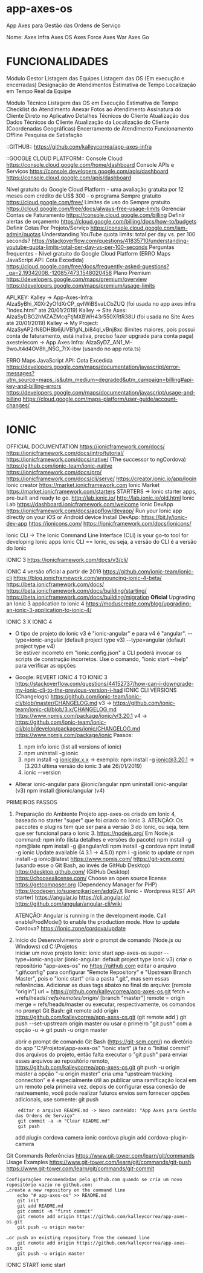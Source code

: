 # app-axes-os
App Axes para Gestão das Ordens de Serviço

Nome:
Axes Infra
Axes OS
Axes Force
Axes War
Axes Go

# FUNCIONALIDADES
Módulo Gestor
Listagem das Equipes
Listagem das OS (Em execução e encerradas)
Designação de Atendimentos
Estimativa de Tempo
Localização em Tempo Real da Equipe

Módulo Técnico
Listagem das OS em Execução
Estimativa de Tempo
Checklist do Atendimento
Anexar Fotos ao Atendimento
Assinatura do Cliente Direto no Aplicativo
Detalhes Técnicos do Cliente
Atualização dos Dados Técnicos do Cliente
Atualização da Localização do Cliente (Coordenadas Geográficas)
Encerramento de Atendimento
Funcionamento Offline
Pesquisa de Satisfação

::GITHUB::
https://github.com/kalleycorrea/app-axes-infra


::GOOGLE CLOUD PLATFORM::
Console Cloud
https://console.cloud.google.com/home/dashboard
Console APIs e Serviços
https://console.developers.google.com/apis/dashboard
https://console.cloud.google.com/apis/dashboard

Nível gratuito do Google Cloud Platform
	- uma avaliação gratuita por 12 meses com crédito de US$ 300
	- o programa Sempre gratuito
	https://cloud.google.com/free/
Limites de uso do Sempre gratuito
	https://cloud.google.com/free/docs/always-free-usage-limits
Gerenciar Contas de Faturamento
	https://console.cloud.google.com/billing
Definir alertas de orçamento
	https://cloud.google.com/billing/docs/how-to/budgets
Definir Cotas Por Projeto/Serviço
	https://console.cloud.google.com/iam-admin/quotas
	Understanding YouTube quota limits: total per day vs. per 100 seconds?
	https://stackoverflow.com/questions/41835710/understanding-youtube-quota-limits-total-per-day-vs-per-100-seconds
Perguntas frequentes - Nível gratuito do Google Cloud Platform (ERRO Maps JavaScript API: Cota Excedida)
	https://cloud.google.com/free/docs/frequently-asked-questions?_ga=2.19342008.-120857473.1548020458
Plano Premium
	https://developers.google.com/maps/premium/overview
	https://developers.google.com/maps/premium/usage-limits
	
API_KEY:
Kalley -> App-Axes-Infra: AIzaSyBhi_X0Xr2yOfdXrCP_qvIWiBSvaLCbZUQ (foi usada no app axes infra "index.html" até 20/01/2019)
Kalley -> Site Axes: AIzaSyDBG2hMZAZMcqFtjMXBWH43r550XRtR38U (foi usada no Site Axes até 20/01/2019)
Kalley -> My Project: AIzaSyAP2rN8DHBb6jUVB1gN_bi84qI_vBnj8xc (limites maiores, pois possui conta de faturamento, está inativa, preciso fazer upgrade para conta paga)
axestelecom -> App Axes Infra: AIzaSyDZ_AN1_M-9woJt4d4OV8h_N5G_7rX-ibw (usando no app rota.ts)

ERRO Maps JavaScript API: Cota Excedida
https://developers.google.com/maps/documentation/javascript/error-messages?utm_source=maps_js&utm_medium=degraded&utm_campaign=billing#api-key-and-billing-errors
https://developers.google.com/maps/documentation/javascript/usage-and-billing
https://cloud.google.com/maps-platform/user-guide/account-changes/


# IONIC

OFFICIAL DOCUMENTATION
https://ionicframework.com/docs/
https://ionicframework.com/docs/intro/tutorial/
https://ionicframework.com/docs/native/ (The successor to ngCordova)
	https://github.com/ionic-team/ionic-native
https://ionicframework.com/docs/pro/
https://ionicframework.com/docs/cli/serve/
https://creator.ionic.io/app/login	Ionic creator
https://market.ionicframework.com	Ionic Market
https://market.ionicframework.com/starters STARTERS -> Ionic starter apps, pre-built and ready to go.
http://lab.ionic.io/	http://lab.ionic.io/old.html	Ionic Lab
https://dashboard.ionicframework.com/welcome
Ionic DevApp
	https://ionicframework.com/docs/appflow/devapp/
	Run your Ionic app directly on your iOS or Android device
	Install DevApp: https://bit.ly/ionic-dev-app
https://ionicons.com/	https://ionicframework.com/docs/ionicons/

Ionic CLI -> The Ionic Command Line Interface (CLI) is your go-to tool for developing Ionic apps
Ionic CLI == Ionic, ou seja, a versão do CLI é a versão do Ionic

IONIC 3
	https://ionicframework.com/docs/v3/cli/

IONIC 4
	versão oficial a partir de 2019
	https://github.com/ionic-team/ionic-cli
	https://blog.ionicframework.com/announcing-ionic-4-beta/
	https://beta.ionicframework.com/docs/	
	https://beta.ionicframework.com/docs/building/starting/
	https://beta.ionicframework.com/docs/building/migration **Oficial**
		Upgrading an Ionic 3 application to Ionic 4
		https://moduscreate.com/blog/upgrading-an-ionic-3-application-to-ionic-4/

IONIC 3 X IONIC 4
- O tipo de projeto do Ionic v3 é "ionic-angular" e para v4 é "angular".
  --type=ionic-angular (default project type v3)
  --type=angular (default project type v4)	
  Se estiver incorreto em "ionic.config.json" a CLI poderá invocar os scripts de construção incorretos.
  Use o comando, "ionic start --help" para verificar as opções
  
- Google: REVERT IONIC 4 TO IONIC 3
	https://stackoverflow.com/questions/44152737/how-can-i-downgrade-my-ionic-cli-to-the-previous-version-i-had
	IONIC CLI VERSIONS (Changelogs)
		https://github.com/ionic-team/ionic-cli/blob/master/CHANGELOG.md
		v3 -> https://github.com/ionic-team/ionic-cli/blob/3.x/CHANGELOG.md
			  https://www.npmjs.com/package/ionic/v/3.20.1
		v4 -> https://github.com/ionic-team/ionic-cli/blob/develop/packages/ionic/CHANGELOG.md
			  https://www.npmjs.com/package/ionic
	Passos: 
	1) npm info ionic (list all versions of ionic)
	2) npm uninstall -g ionic
	3) npm install -g ionic@x.x.x	-> exemplo: npm install -g ionic@3.20.1		-> (3.20.1 última versão do ionic 3 até 26/01/2019)
	4) ionic --version
	
- Alterar ionic-angular para @ionic/angular
	npm uninstall ionic-angular (v3)
	npm install @ionic/angular (v4)

PRIMEIROS PASSOS
1) Preparação do Ambiente
	Projeto app-axes-os criado em Ionic 4, baseado no starter "super" que foi criado no Ionic 3.
	ATENÇÃO: Os paccotes e plugins tem que ser para a versão 3 do Ionic, ou seja, tem que ser funcional para o Ionic 3.
	https://nodejs.org/
	Em Node.js command:
	npm info <nome-do-pacote> (lista detalhes e versões do pacote)
	npm install -g npm@late
	npm install -g @angular/cli
	npm install -g cordova
	npm install -g ionic
		Update available (4.3.1 → 4.5.0)
		npm i -g ionic to update
		or
		npm install -g ionic@latest
	https://www.npmjs.com/
	https://git-scm.com/ (usando esse o Git Bash, ao invés de GitHub Desktop)
	https://desktop.github.com/ (GitHub Desktop)
	https://choosealicense.com/	Choose an open source license
	https://getcomposer.org (Dependency Manager for PHP)
	https://codepen.io/superpikar/pen/adqGyX (Ionic - Wordpress REST API starter)
	https://angular.io
	https://cli.angular.io/
	https://github.com/angular/angular-cli/wiki

	ATENÇÃO: Angular is running in the development mode. Call enableProdMode() to enable the production mode.
	How to update Cordova?	https://ionic.zone/cordova/update

2) Início do Desenvolvimento
	abrir o prompt de comando (Node.js ou Windows)
		cd C:\Projetos\
		iniciar um novo projeto Ionic: 
		ionic start app-axes-os super --type=ionic-angular (ionic-angular: default project type Ionic v3)
	criar o repositório "app-axes-os" no https://github.com
	editar o arquivo ".git\config" para configurar "Remote Repository" e "Upstream Branch Master", pois o "ionic start" cria a pasta ".git", 
	mas sem essas referências. Adicionar as duas tags abaixo no final do arquivo:
		[remote "origin"]
			url = https://github.com/kalleycorrea/app-axes-os.git
			fetch = +refs/heads/*:refs/remotes/origin/*
		[branch "master"]
			remote = origin
			merge = refs/heads/master
	ou executar, respectivamente, os comandos no prompt Git Bash:
		git remote add origin https://github.com/kalleycorrea/app-axes-os.git (git remote add <name> <url>)
		git push --set-upstream origin master
			ou usar o primeiro "git push" com a opção -u -> git push -u origin master
			
	abrir o prompt de comando Git Bash (https://git-scm.com/) no diretório do app "C:\Projetos\app-axes-os"
		"ionic start" já faz o "Initial commit" dos arquivos do projeto, então falta executar o "git push" para enviar esses arquivos ao repositório remoto, https://github.com/kalleycorrea/app-axes-os.git
		git push -u origin master
			a opção "-u origin master" cria uma "upstream tracking connection" e é especialmente útil ao publicar uma ramificação local em um remoto pela primeira vez.
			depois de configurar essa conexão de rastreamento, você pode realizar futuros envios sem fornecer opções adicionais, use somente: git push

		editar o arquivo README.md -> Novo conteúdo: "App Axes para Gestão das Ordens de Serviço"
		git commit -a -m "Clear README.md"
		git push
	add plugin cordova camera
		ionic cordova plugin add cordova-plugin-camera
		
		
Git Commands
	Referências
		https://www.git-tower.com/learn/git/commands
		Usage Examples
			https://www.git-tower.com/learn/git/commands/git-push
			https://www.git-tower.com/learn/git/commands/git-commit
		
	Configurações recomendadas pelo github.com quando se cria um novo repositório vazio no github.com:
	…create a new repository on the command line
		echo "# app-axes-os" >> README.md
		git init
		git add README.md
		git commit -m "first commit"
		git remote add origin https://github.com/kalleycorrea/app-axes-os.git
		git push -u origin master

	…or push an existing repository from the command line
		git remote add origin https://github.com/kalleycorrea/app-axes-os.git
		git push -u origin master

IONIC START
ionic start <name> <template> [options]
	ionic start --help
	ionic start --list (Listar templates starter disponíveis)	
	ionic start nome-do-app [blank|tabs|sidemenu|super]
	–appname ou -a: define o nome do aplicativo. Ex.: “Cálculo de IMC”
	–id ou -i: define o Id do aplicativo. Ex.: com.fabricadecodigo.calculoimc
	Examples
		ionic start
		ionic start --list
		ionic start myApp
		ionic start myApp blank
		ionic start myApp tabs --cordova
		ionic start myApp tabs --capacitor
		ionic start myApp super --type=angular
		ionic start myApp blank --type=ionic1 (Para iniciar um aplicativo com legacy Ionic v1, use --type=ionic1) (e.g. angular, ionic-angular, ionic1)
		ionic start cordovaApp tabs --cordova
		ionic start "My App" blank
		ionic start "Conference App" https://github.com/ionic-team/ionic-conference-app
		
	--type ... Type of project to start (e.g. angular, ionic-angular, ionic1) 
		Erro: Unable to find starter template for super
			Ocorre quando se tenta criar um projeto com o "starter super" usando o Ionic 4, pois o "super" está definido com starter funcional até o Ionic 3.
			Solução: Adicionar a opção --type ao comando "ionic start"
			ionic start app-axes-os super --type=ionic-angular
			https://github.com/ionic-team/ionic-starter-super/issues/108
				Install the latest CLI with npm install -g ionic@latest and you should be able to download the super template.
				Essa solução (sem a opção --type=ionic-angular) funciona somente se estiver usando o Ionic v3, pois o default type do Ionic 3 é "ionic-angular"
	
adicionar as plataformas do aplicativo
	por padrão vem configurado para executar somente no navegador, não confundir com a plataforma "cordova browser" usada utilizar recursos nativos locais.
	ionic cordova platform --help
	ionic cordova platform add android
	ionic cordova platform add browser (plataforma para usar no navegador alguns recursos nativos, por exemplo a camera)
	
executar o aplicativo
	ionic serve -c (navegador)
  ionic serve --devapp (Executar no DevApp)
	ionic cordova run --help
		ionic cordova run android -l (device)
			Atenção: Criar uma variável de ambiente SLAVE_AAPT_TIMEOUT = 180 para evitar erro de timeout
			adb devices -> List of devices attached
      local apk: C:\Projetos\app-axes-os\platforms\android\app\build\outputs\apk\debug
      To deploy and debug apps on an Android device
        https://ionicframework.com/docs/building/running
		ionic cordova run browser (navegador com recursos nativos)
	ionic cordova emulate --help (executar no emulador)
	
gerar a versão executável do aplicativo
	ionic build --help
  ionic build --platform=android --prod
  ionic cordova build android --prod --release (ok)
  local apk: C:\Projetos\app-axes-os\platforms\android\app\build\outputs\apk\release\

  Publishing your app
  https://ionicframework.com/docs/v1/guide/publishing.html

  Abrir keytool.exe no CMD
    "C:\Program Files\Java\jdk1.8.0_191\bin\keytool.exe" -genkey -v -keystore key-app-axesos.keystore -alias app-axesos -keyalg RSA -keysize 2048 -validity 10000

  Abrir jarsigner.exe no CMD
  "C:\Program Files\Java\jdk1.8.0_191\bin\jarsigner.exe" -verbose -sigalg SHA1withRSA -digestalg SHA1 -keystore key-app-axesos.keystore app-release-unsigned.apk app-axesos

  Abrir jarsigner.exe
  "C:\Users\kalley.AXXESS\AppData\Local\Android\Sdk\build-tools\28.0.3\zipalign.exe" -v 4 app-release-unsigned.apk AxesOS.apk

  How to solve the “App not installed” error on Android devices?
  https://forum.ionicframework.com/t/how-to-solve-the-app-not-installed-error-on-android-devices/139401
  https://www.digitbin.com/app-not-installed-fix-error/

	
Icon e Splash
	Inclua um arquivo icon.png, icon.psd ou icon.ai na pasta resources do projeto (tamanho mínimo da imagem seja 192px x 192px)
	Inclua um arquivo splash.png, splash.psd ou splash.ai na pasta resources do projeto (tamanho mínimo da imagem seja 2208px x 2208px)
		ionic resources --icon
		ionic cordova resources --help

criar pagina
	ionic g page nome-da-pagina
criar provider ()
	ionic g provider nome-do-provider
criar pipe
  ionic g pipe nome-do-pipe

	
ADD PACOTES E PLUGINS NO PROJETO

"npm install" in your project directory will reinstall all your node modules according to package.json
	rm -r node_modules
	rm package-lock.json
	npm install

adicionar pacote
	npm install <nome-do-pacote> -> ex: npm install @ionic/angular
remover pacote
	npm uninstall <nome-do-pacote> -> ex: npm uninstall ionic-angular
	
Atualizar Dependências do Projeto (package.json)
	Problema: npm WARN @ionic-native/splash-screen@3.12.1 requires a peer of @ionic-native/core@^3.6.0 but none is installed. You must install peer dependencies yourself.
	Solução:
	https://www.npmjs.com/package/npm-check-updates
	1) First, run this command: 
		npm install npm-check-updates -g
	2) To see what new versions are available:
		ncu
	3) To automatically updates to the latest packages:
		ncu -u
	4) npm install
	Atenção: O pacote npm-check-updates (ncu e ncu -u) modifica apenas o seu arquivo package.json. Execute 'npm install' para atualizar seus pacotes instalados e package-lock.json.


ATENÇÃO: Antes de instalar um pacote nativo "@ionic-native/<nome-do-pacote>" referencie a versão compatível com o Ionic 3 no arquivo "package.json",
		 não havendo referencia o npm instala a última versão que provavelmente não é compatível com o Ionic 3.
		 Exemplo:
		 -> package.json: "dependencies": { 
								...
								"@ionic-native/camera": "4.3.3",
								...
							}
		 -> Git Bash: npm install @ionic-native/camera
		 
		 Mas se não referenciar no "package.json, então instale o pacote nativo informando a versão compatível com o Ionic 3.
			npm install @ionic-native/camera@x.x.x

-Ionic Native https://github.com/ionic-team/ionic-native

-Camera
	https://ionicframework.com/docs/v3/native/camera/
	https://github.com/apache/cordova-plugin-camera
	https://www.npmjs.com/package/@ionic-native/camera (Versões)
	https://www.npmjs.com/package/cordova-plugin-camera
	
	ionic cordova plugin add cordova-plugin-camera
	npm install @ionic-native/camera
				@ionic-native/camera@4.3.3 (usei esse)
	Exemplos:
		https://forum.ionicframework.com/t/how-to-display-an-image-taken-from-camera/126832
		Google: ionic 3 camera example
			https://www.youtube.com/watch?v=5mZFE7h4RvI&index=24&list=PLswa9HeoJUq_Dphg3w1TwqBMgruzRCwIO Adicionando Chamada p/ Camera no App (2:20)
			https://www.youtube.com/watch?v=8NWzuz_qIQ0&index=25&list=PLswa9HeoJUq_Dphg3w1TwqBMgruzRCwIO Modificando Nossas Views p/ Chamada da Camera (0:52)
		Google: ionic 4 camera
		Google: ionic 4 ionic native camera

-Geolocation
	https://ionicframework.com/docs/v3/native/geolocation/
	https://github.com/apache/cordova-plugin-geolocation
	https://www.npmjs.com/package/@ionic-native/geolocation (Versões)
	
	ionic cordova plugin add cordova-plugin-geolocation@^4.0.1 --variable GEOLOCATION_USAGE_DESCRIPTION="To locate you"
  npm install --save @ionic-native/geolocation
  npm install --save @ionic-native/geolocation@4.3.2
  npm install --save @ionic-native/geolocation@4.20.0
	npm install --save @ionic-native/geolocation@4.6.0

	Exemplos:
		https://www.joshmorony.com/ionic-2-how-to-use-google-maps-geolocation-video-tutorial/
		https://www.joshmorony.com/using-google-maps-and-geolocation-in-ionic-with-capacitor/
		https://market.ionicframework.com/starters/google-maps -> Starter Google Maps
	
-Background Geolocation
	https://ionicframework.com/docs/v3/native/background-geolocation/
	https://github.com/mauron85/cordova-plugin-background-geolocation
	https://www.npmjs.com/package/@ionic-native/background-geolocation (Versões)
  https://www.npmjs.com/package/cordova-plugin-mauron85-background-geolocation (Versões)
	
	ionic cordova plugin add cordova-plugin-mauron85-background-geolocation
  ionic cordova plugin add cordova-plugin-mauron85-background-geolocation@alpha
  ionic cordova plugin add cordova-plugin-mauron85-background-geolocation@^2.3.6
  npm install --save @ionic-native/background-geolocation
  npm install --save @ionic-native/background-geolocation@4
  npm install --save @ionic-native/background-geolocation@3 (versão 3.14.0)
	npm install --save @ionic-native/background-geolocation@^3.12.1
	Exemplos:
		https://www.joshmorony.com/adding-background-geolocation-to-an-ionic-2-application/

-Background Mode
  ionic cordova plugin add cordova-plugin-background-mode (versão 0.7.2)
  npm install --save @ionic-native/background-mode@4 (versão 4.20.0)

-Local Notifications
  ionic cordova plugin add cordova-plugin-local-notification (versão 0.9.0-beta.2)
  npm install --save @ionic-native/local-notifications@4.7.0

-ionic-text-avatar
	Material Design text avatar for Ionic's ion-avatar
	https://github.com/Airblader/ionic-text-avatar
	npm install --save ionic-text-avatar
	
	Erro: Template parse errors: 'ion-text-avatar' is not a known element #1 -> https://github.com/Airblader/ionic-text-avatar/issues/1
    Solução: I work with lazy loading and then I have to add to page.module.ts what you described for app.module.ts.

-Signature Pad
  https://github.com/szimek/signature_pad
  https://github.com/wulfsolter/angular2-signaturepad
  npm install angular2-signaturepad --save

  Exemplos: 
    https://devdactic.com/signature-drawpad-ionic-2/
    https://www.youtube.com/watch?v=KpBEyvGA0OE
  
  Resize:
    https://www.9lessons.info/2017/04/ionic-3-and-angular-4-working-with.html (Resize implementado com base nesse)
    https://github.com/szimek/signature_pad/issues/268
    https://forum.ionicframework.com/t/ionic-2-signature-pad-resize-image/93624
    https://stackoverflow.com/questions/44454463/ionic2-signature-pad-resize-image
    Google: angular2 signaturepad resizeCanvas
      https://github.com/wulfsolter/angular2-signaturepad/issues/4
      https://github.com/szimek/signature_pad/issues/291
    Google: angular2 signaturepad resize after rotation device
      https://github.com/szimek/signature_pad/issues/91
    Google: angular2 signaturepad resize based in screen orientation
    Google: ionic whats event rotation device?
      https://forum.ionicframework.com/t/detect-the-screen-orientation-to-a-device/108637

  Erro: 'signature-pad' is not a known element:
    1. If 'signature-pad' is an Angular component, then verify that it is part of this module.
    2. If 'signature-pad' is a Web Component then add 'CUSTOM_ELEMENTS_SCHEMA' to the '@NgModule.schemas' of this component to suppress this message.
    Solução: Isso é por causa do "lazy loading". Então importar pelo page.module.ts e não por app.module.ts

-Ionic3 Star Rating
  https://github.com/melwinVincent/ionic3-star-rating
  https://www.npmjs.com/package/ionic3-star-rating
  npm install ionic3-star-rating
  Exemplo:
    https://stackblitz.com/edit/ionic3-star-rating

- Screen Orientation
  https://github.com/apache/cordova-plugin-screen-orientation
  https://github.com/ionic-team/ionic-native
  https://www.npmjs.com/package/@ionic-native/screen-orientation (Versões)

  ionic cordova plugin add cordova-plugin-screen-orientation
  npm install --save @ionic-native/screen-orientation
  npm install --save @ionic-native/screen-orientation@4.20.0 (usei esse)
  Exemplos:
    https://www.ghadeer.io/ionic-3-screen-orientation/


Erro: Cannot find module '@angular/core'. in my ionic app
	I solved this by delete node_modules folder from my project and run 'npm install' again.

Erro: index.js:181 Uncaught TypeError: Object(...) is not a function Cordova
	https://forum.ionicframework.com/t/ionic-4-beta-object-is-not-a-function/138152
	https://forum.ionicframework.com/t/camera-in-ionic-v4/137740/7
	https://forum.ionicframework.com/t/ionic-4-native-plugin-problem/136670/3

PIPES
  See https://angular.io/api/core/Pipe for more info on Angular Pipes.
  How to apply filters to *ngFor?
    https://stackoverflow.com/questions/34164413/how-to-apply-filters-to-ngfor
    https://embed.plnkr.co/l1oTNT/
  Exemplos de implementação:
    http://plnkr.co/edit/rLa1EcZC8uKw6MA2EXld?p=info
    https://forum.ionicframework.com/t/filtering-a-loop/78285/2


CONTEÚDO BÁSICO INICIAL
Como criar aplicativos com Ionic Framework	http://www.fabricadecodigo.com/como-criar-aplicativos-com-ionic-framework/
Como preparar o ambiente de desenvolvimento para o Ionic Framework	http://www.fabricadecodigo.com/como-preparar-o-ambiente-de-desenvolvimento-para-o-ionic-framework/
	Pontapé inicial com Angular 4	https://www.youtube.com/watch?v=WVoJfHfCsiI	(Série muito boa)
	Minicurso Angular 6	http://www.fabricadecodigo.com/minicursoangular/aula/	https://github.com/fabricadecodigo/minicurso-angular
	Angular #004 Breve análise sobre a forma como o Angular funciona	https://www.youtube.com/watch?v=Mk7x8rAnX-M
	Visual Studio Code -> Adicionar Extensão: Angular Extension Pack (Loiane Groner)
	Visual Studio Code -> Adicionar Extensão: Ionic Extension Pack (Loiane Groner)
	Visual Studio Code -> Adicionar Extensão: vscode-icons (Roberto Huertas)
	Visual Studio Code -> Adicionar Extensão: Auto Import (steoates)
	Visual Studio Code -> Adicionar Extensão: Git History (Don Jayamanne)
	Visual Studio Code -> Adicionar Extensão: Git Project Manager (Felipe Caputo)
	Visual Studio Code -> Adicionar Extensão: CSS Auto Prefix (sporiley)
4 starter templates do Ionic que você não conhecia	https://www.youtube.com/watch?v=n0J8Ykw1un0
	ionic start nome_do_app tutorial
	ionic start nome_do_app super	***muito bom*** 
		https://github.com/ionic-team/starters/tree/master/ionic-angular/official/super
		https://github.com/ionic-team/starters/blob/master/ionic-angular/official/super/README.md
	ionic start nome_do_app conference
	ionic start nome_do_app aws
Ionic 3 para iniciantes (Vídeos)	https://www.youtube.com/watch?v=mDPgmRlArPc&list=PLE4aWcuKhzABV7naOADbDusXVPRv58vd-	***muito bom***
Criando seu primeiro app com ngCordova e Ionic	http://www.fabricadecodigo.com/criando-seu-primeiro-app-com-ngcordova-e-ionic/
Criando o primeiro app com Ionic Framework	http://www.fabricadecodigo.com/criando-o-primeiro-app-com-ionic-framework/
Consumindo API REST com Ionic – O guia absolutamente completo	http://www.fabricadecodigo.com/rest-api-ionic/
Como armazenar dados offline com Ionic Storage	
	https://www.youtube.com/watch?v=dewZD47BpTY	
	http://www.fabricadecodigo.com/como-armazenar-dados-offline-com-ionic-storage/
	https://ionicframework.com/docs/storage/
	Salvar o token no Ionic Storage para usar em futuras requisições
		@ionic/storage -> https://forum.ionicframework.com/t/adding-authorization-header-in-get-request/91222
Como fazer um CRUD com SQLite no Ionic em alguns simples passos	https://www.youtube.com/watch?v=yWs2xceNCh0
Como criar CRUD com Angular e Firebase Realtime Database - Em alguns simples passos	https://www.youtube.com/watch?v=8FDwTjgLN48

Bons Materiais Educativos
http://www.fabricadecodigo.com
https://code.education/
Ionic 2 Beginners Guide 
https://www.joshmorony.com/beginners-guide-to-getting-started-with-ionic-2/
Detailed Guide for learning Ionic (Building Mobile Apps with Ionic)
https://www.joshmorony.com/building-mobile-apps-with-ionic-2/


NAVIGATION
for more info on Ionic pages and navigation
https://ionicframework.com/docs/components/#navigation

Navigating Lifecycle Events
(ionViewDidLoad, ionViewWillEnter, ionViewDidEnter, ionViewWillLeave, ionViewDidLeave, ionViewWillUnload, ionViewCanEnter, ionViewCanLeave)
https://blog.ionicframework.com/navigating-lifecycle-events/

NavController -> Controladores de Navegação para navegar nas páginas do seu aplicativo
	this.navCtrl.setRoot(); //Define a page root
    this.navCtrl.push(Page, NavParams); //Push a new component onto the current navigation stack (abre a página)
	this.navCtrl.pop(); //Fecha a página (volta para a página anterior)
	

THEME
Theming your Ionic 3 App (Sass Variables)
https://robferguson.org/blog/2017/11/12/theming-your-ionic-3-app/
http://sass-lang.com/guide
https://ionicframework.com/docs/theming/theming-your-app/
https://ionicframework.com/docs/theming/sass-variables/
https://ionicframework.com/docs/theming/overriding-ionic-variables/	Lista Ionic Sass Variables
https://ionicframework.com/docs/theming/css-utilities/

Google: Ionic how use Sass Variables?
https://forum.ionicframework.com/t/ionic-how-to-use-sass-variable/116553	Ionic how to use sass variable

Aprenda Layout com CSS
http://pt-br.learnlayout.com/toc.html (Sumário)

Angular AuthService, HttpInterceptor, MessageService

Classe HttpClient - @angular/common/http -> https://angular.io/api/common/http/HttpClient

Google: ionic authentication by token
	https://www.joshmorony.com/using-json-web-tokens-jwt-for-custom-authentication-in-ionic-2-part-1/
	https://www.joshmorony.com/using-json-web-tokens-jwt-for-custom-authentication-in-ionic-2-part-2/
	https://dev.to/oktadev/build-an-ionic-app-with-user-authentication-4ig1
	Ionic 3 and Angular 4:Create a Welcome Page with Login and Logout	https://www.9lessons.info/2017/06/ionic3-angular4-create-welcome-page.html
	
Google: ionic basic auth
	*** https://angular.io/guide/http#adding-headers
	*** https://forum.ionicframework.com/t/api-call-with-basic-authorization/114346/3
	*** https://stackoverflow.com/questions/50639602/typescript-ionic-app-basic-auth-not-working
	https://stackoverflow.com/questions/38368794/angular-2-basic-authentication-not-working
	https://stackoverflow.com/questions/46211633/how-to-pass-username-and-password-with-api-in-angular
Google: ionic httpclient with set authorization header
	https://forum.ionicframework.com/t/adding-authorization-header-in-get-request/91222

Null and Undefined in TypeScript
	https://basarat.gitbooks.io/typescript/docs/javascript/null-undefined.html
	https://www.typescriptlang.org/docs/handbook/release-notes/typescript-2-0.html

Google: ionic httpclient withcredentials
https://stackoverflow.com/questions/47304912/angular-4-setting-withcredentials-on-every-request-cors-cookie
	https://medium.com/@ryanchenkie_40935/angular-authentication-using-the-http-client-and-http-interceptors-2f9d1540eb8 
	**(HttpInterceptor implementável, 
		mas por algum motivo desconhecido o servidor web (apache) que cria a variável global $_SERVER 
		não adiciona o elemento HTTP_AUTHORIZATION ou PHP_AUTH_USER/PHP_AUTH_PW que são informações de autenticação passadas na requisição do cliente.
		Verificar se o elemento (fazer novos testes) PHP_AUTH_DIGEST está incluído no array $_SERVER -> getServerParams())
https://stackoverflow.com/questions/38615205/angular-2-http-withcredentials
	https://medium.com/codingthesmartway-com-blog/angular-4-3-httpclient-accessing-rest-web-services-with-angular-2305b8fd654b
https://ionicframework.com/docs/native/http/
	https://forum.ionicframework.com/t/api-call-with-basic-authorization/114346/12	(API-call with Basic Authorization -> @ionic-native/http)

Ionic 3 Classe HttpClient
Add Headers
https://cursos.alura.com.br/forum/topico-classe-httpclient-post-60242 **(solução {headers})

Google: ionic enabled HTTP_AUTHORIZATION in server params
	https://github.com/WP-API/Basic-Auth/issues/21
https://stackoverflow.com/questions/43121316/angular-2-http-basic-auth-request-unable-to-enter-details
Cors
https://stackoverflow.com/questions/47304912/angular-4-setting-withcredentials-on-every-request-cors-cookie
https://blog.ionicframework.com/handling-cors-issues-in-ionic/
https://pt.stackoverflow.com/questions/317380/slim-php-problema-com-cors

Google: ionic authentication interceptor

Creating a Flash Message Service in Ionic	https://www.joshmorony.com/creating-a-flash-message-service-in-ionic/
	
Google: ionic callback update ion-list automatically like messages whatsapp
	WhatsApp Clone with Meteor and Ionic 2 CLI	https://angular-meteor.com/tutorials/whatsapp2/ionic/native-mobile

Google: ionic callback function to update ion-item
	ionic: ngFor not updating automatically after changes in array
		https://stackoverflow.com/questions/49052475/ionic-ngfor-not-updating-automatically-after-changes-in-array
	https://github.com/don/ionic-ble-examples/blob/master/scan/src/pages/home/home.ts
	https://blog.thoughtram.io/angular/2017/02/21/using-zones-in-angular-for-better-performance.html#the-idea-of-zones
	How to get a callback event when an ion-item becomes visible in the ion-list?
		https://stackoverflow.com/questions/33500221/how-to-get-a-callback-event-when-an-ion-item-becomes-visible-in-the-ion-list
	
Ionic Video Tutorial List	http://technotip.com/5036/ionic-2-video-tutorial-list/
Pull To Refresh: Ionic 2	http://technotip.com/5193/pull-to-refresh-ionic-2/
Passing Data Between Pages: Ionic 2	http://technotip.com/5085/passing-data-between-pages-ionic-2/
Add Ionic Pull to Refresh with Toast Message	https://devdactic.com/pull-to-refresh-ionic/

ion-refresher	https://ionicframework.com/docs/api/components/refresher/Refresher/
ion-spinner	https://ionicframework.com/docs/api/components/spinner/Spinner/
loading	https://ionicframework.com/docs/api/components/loading/LoadingController/
ion-infinite-scroll	
	https://ionicframework.com/docs/api/components/infinite-scroll/InfiniteScroll/
	http://www.fabricadecodigo.com/rest-api-ionic/

Google: defining dynamically tab Badge ionic
		https://stackoverflow.com/questions/44929352/updating-tab-badge-dynamically-on-ionic-2 (com Ionic Events não funcionou)
			http://plnkr.co/edit/49JrogoS7a5FdtJz1JWi?p=preview (com Ionic Events não funcionou)
		Update tabs badge total from a different component
		https://forum.ionicframework.com/t/update-tabs-badge-total-from-a-different-component/74977 **(funcionou com Observables/Subjects)
		How to properly re-render a component in Ionic manually
		https://forum.ionicframework.com/t/how-to-properly-re-render-a-component-in-ionic-manually/97343 (com Ionic Events e NgZone não funcionou)

Entendendo RxJS Observable com Angular
https://medium.com/tableless/entendendo-rxjs-observable-com-angular-6f607a9a6a00
https://www.joshmorony.com/an-introduction-to-observables-for-ionic-2/
https://forum.ionicframework.com/t/using-observables-in-ionic/130838

Google: how work with two tabs page in ionic
	https://forum.ionicframework.com/t/different-tabs-on-detailpage/79278	Different tabs on DetailPage
	https://stackoverflow.com/questions/42090050/how-can-we-display-multiple-tabs-in-ionic-2-app
	https://github.com/ionic-team/ionic-conference-app exemplo
	https://github.com/tonymccallie/menutest exemplo

Google: ionic pass NavParams to ion-tab
	https://stackoverflow.com/questions/35162308/ionic-2-passing-tabs-navparams-to-tab

@ViewChild
Essas postagens explicam que as funções no componente personalizado precisam ser chamadas do pai, e isso pode ser feito 
usando @ViewChild ou #myComponent - uma variável local para o componente.
https://github.com/ionic-team/ionic/issues/12625
Google: ionic ViewChild
	https://angularfirebase.com/snippets/using-viewchild-in-ionic-4-to-call-component-methods/
	https://alligator.io/angular/viewchild-access-component/

Ionic3 - how to pass selected value to event using ion-select and ion-option?
https://stackoverflow.com/questions/47587603/ionic3-how-to-pass-selected-value-to-event-using-ion-select-and-ion-option

@ViewChild -> Exemplo 1
Botão Fabs aberto por padrão (Toggle -> Alternância)
Acessando um elemento Ionic (FabContainer) do .html (template/view)
	https://forum.ionicframework.com/t/fabs-button-open-by-default/108915/4 (Solução -> this.fab.toggleList())
		https://stackblitz.com/edit/ionic-fab-tab-open?file=pages%2Fhome%2Fhome.ts
	.TS:
		import { Component , ViewChild } from '@angular/core';
		import { FabContainer } from 'ionic-angular';
		//declaração
		@ViewChild('fab')fab : FabContainer;
		//exemplo de uso ionViewDidEnter()
		this.fab.toggleList();
	.HTML:
		<!-- identificador #fab -->
		<ion-fab top right edge #fab>

@ViewChild -> Exemplo 2
Acessando um elemento nativo (Div) do .html (template/view)
  .TS:
    import { Component, ViewChild, ElementRef } from '@angular/core';
    //declaração
    @ViewChild('map') mapElement: ElementRef;
    // Passando a div 'map' como parâmetro
    this.map = new google.maps.Map(this.mapElement.nativeElement, mapOptions);
  .HTML:
    <ion-content> <div #map id="map"></div> </ion-content>


Ion-textarea resize height dynamically
	https://forum.ionicframework.com/t/solved-ion-textarea-resize-height-dynamically/80885/2
	https://forum.ionicframework.com/t/programmatically-set-height-or-rows-of-ion-textarea/72495

TypeScript -> Iterators and Generators (for, forEach)
	https://www.typescriptlang.org/docs/handbook/iterators-and-generators.html
	https://www.tutorialspoint.com/typescript/typescript_array_foreach.htm
  https://basarat.gitbooks.io/typescript/docs/for...of.html

TypeScript -> Interface para array de objetos associativos em TypeScript
	https://stackoverflow.com/questions/38213926/interface-for-associative-object-array-in-typescript

Google: typescript concat arrays
TypeScript -> Merge two object arrays with Angular 2 and TypeScript?
	https://www.tutorialspoint.com/typescript/typescript_array_concat.htm
		var alphaNumeric = alpha.concat(numeric); 
	https://basarat.gitbooks.io/typescript/docs/spread-operator.html
		Spread Operator -> list = [...list, 3, 4];
		this.results = [ ...this.results, ...data.results];
	
Gestures: tap, press, pan, swipe, rotate, and pinch events.
https://ionicframework.com/docs/v3/components/#gestures

DOM events
https://en.wikipedia.org/wiki/DOM_events

Unique Device ID
https://ionicframework.com/docs/v3/native/unique-device-id/


https://stackoverflow.com/questions/25221080/css-how-to-change-backgound-colour-for-item-avatar-in-ionicframework
https://stackoverflow.com/questions/31772742/changing-background-color-of-ionic-ion-item-in-css/31814759	Changing background color of Ionic ion-item in CSS

Add a badge on icon in Ionic 3
https://stackoverflow.com/questions/44990686/add-a-badge-on-icon-in-ionic-3
How to add a badge to a icon inside a ion-button?
https://forum.ionicframework.com/t/how-to-add-a-badge-to-a-icon-inside-a-ion-button/70868


No Access-Control-Allow-Origin’ header is present on the requested resource. 
Resolvendo problema do cors (no Ionic através de proxy)
	https://www.youtube.com/watch?v=eJ2GHVrg9UM&index=43&list=PLE4aWcuKhzABV7naOADbDusXVPRv58vd-
	https://blog.ionicframework.com/handling-cors-issues-in-ionic/


How to use ngIf condition in ionic and angular and display the view accordingly?
https://stackoverflow.com/questions/49604834/how-to-use-ngif-condition-in-ionic-and-angular-and-display-the-view-accordingly
<ng-container *ngIf="(card | async)?.length > 0; else noCard">
    <ion-row *ngFor="let c of card  | async">
        <img src="assets/imgs/{{c.cardtype}}.png" width="100%" height="30px">
        <button ion-button (click)="editCard(c)" clear color="core" class="text">Edit Card</button>
    </ion-row>
</ng-container>
<ng-template #noCard>
    <ion-row>
      <button ion-button (click)="addCard()" clear color="core" class="text">Add Card</button>
      <img src="http://placehold.it/200x100" width="100%" height="30px">
    </ion-row>
</ng-template>

Usando o atributo css Class
styles.scss
.icons-basic-page {
  ion-icon {
    font-size: 50px;
  }

  ion-row {
    height: 100%;
    flex-wrap: wrap;
  }

  ion-col {
    flex: 0 0 25%;
    max-width: 25%;
    text-align: center;
    padding: 10px 5px;
  }
}
uso no template: <ion-content text-center class="icons-basic-page">

Correct way to use image assets in Ionic 2
-> src/assets/img(recommended)
https://stackoverflow.com/questions/39952214/correct-way-to-use-image-assets-in-ionic-2


Google: ionic 4 introdução
https://www.djamware.com/post/5b5cffaf80aca707dd4f65aa/building-crud-mobile-app-using-ionic-4-angular-6-and-cordova
http://www.eng.com.br/artigo.cfm?id=6231
https://tableless.com.br/criando-uma-aplicacao-movel-com-ionic-2-e-angular-2-em-dez-passos/
https://www.youtube.com/channel/UCtbju6weZSTbF4HHvuJAytA	Canal Profissão Desenvolvedor
https://www.youtube.com/watch?v=r0A4-82uujg	Curso de Ionic 3 - Ferramentas, ambiente e primeiro projeto
https://www.youtube.com/watch?v=67A6E4VA5gA	Visual Studio Code: instalação e recursos básicos

https://ionicframework.com/docs/cli/starters.html
https://www.google.com/search?q=ionic+4+starter+template
https://www.google.com/search?q=ionic+4+template+google+maps
https://ionicthemes.com/products/tag/google-maps
https://ionicthemes.com/product/ion2fullapp-full-ionic2-app-template-elite-version
https://market.ionicframework.com/starters/event-app-and-maps

http://www.fabricadecodigo.com/google-maps-e-geolocalizacao-com-ionic/	***muito bom***
	https://developers.google.com/maps/documentation/javascript/tutorial
	https://ionicframework.com/docs/native/geolocation/
	https://developers.google.com/maps/documentation/javascript/directions
	https://developers.google.com/maps/documentation/maps-static/error-messages
	Google Maps encontrar coordenadas facilmente	http://www.mapcoordinates.net/pt
		const position = new google.maps.LatLng(-3.08365143, -60.06089347); //Minha Casa
		const position = new google.maps.LatLng(-3.08907235, -60.06175697); //Sede Axes
    Marker
      https://stackoverflow.com/questions/7095574/google-maps-api-3-custom-marker-color-for-default-dot-marker

		
Ionic 2 & 3: How to Use Google Maps & Geolocation	
https://www.joshmorony.com/ionic-2-how-to-use-google-maps-geolocation-video-tutorial/
Part 2: Using the $http Service in Ionic 1.x to Dynamically Load Google Map Markers
https://www.joshmorony.com/part-1-using-the-http-service-in-ionic-to-dynamically-load-google-map-markers/ 
https://stackoverflow.com/questions/45331947/how-to-use-ionic-3-with-ms-visual-studio-community-2017
https://forum.ionicframework.com/t/ionic-4-google-maps-plugin/139786
https://github.com/ionic-team/ionic-starter-maps

ionic-team/ionic-native-google-maps
https://github.com/ionic-team/ionic-native-google-maps/blob/master/documents/README.md
mapsplugin / cordova-plugin-googlemaps-doc
https://github.com/mapsplugin/cordova-plugin-googlemaps-doc/blob/master/v2.3.0/README.md

Background Geolocation
https://ionicframework.com/docs/native/background-geolocation/

Adding Background Geolocation to an Ionic 2 & 3 Application
Adicionando Geolocalização em Segundo Plano a uma Aplicação Iônica 2 e 3
https://www.joshmorony.com/adding-background-geolocation-to-an-ionic-2-application/  ***muito bom***

Understanding Zones and Change Detection in Ionic 2 & Angular 2
Entendendo Zonas e Alterando Detecção em Ionic 2 e Angular 2
https://www.joshmorony.com/understanding-zones-and-change-detection-in-ionic-2-angular-2/


Google: google maps DirectionsService route
	https://developers.google.com/maps/documentation/javascript/distancematrix
	https://developers.google.com/maps/documentation/javascript/examples/distance-matrix

Google: ionic icone para o google maps marker
	ionic 2 dynamic markers in Google Maps with profile picture
	https://stackoverflow.com/questions/42598133/ionic-2-dynamic-markers-in-google-maps-with-profile-picture/42600327#42600327 (override google.maps.OverlayView)
		https://plnkr.co/edit/mkbkf2Eum2dXIAuKg7g1?p=preview
	https://stackoverflow.com/questions/5603623/how-can-i-show-label-title-for-marker-permanently-in-google-maps-v3 (dica para o label abaixo do ícone)
	https://github.com/Concept211/Google-Maps-Markers
	
Google: Google Maps MarkerImage
	Personalize uma imagem de marcador
	Convertendo MarkerImageobjetos para digitarIcon
	Faça um marcador arrastável
		https://developers.google.com/maps/documentation/javascript/markers

Customizing a Google Map: Custom Markers
	https://developers.google.com/maps/documentation/javascript/custom-markers
	Change individual markers in google maps directions (Alterar marcadores individuais nas direções do Google Maps)
		https://stackoverflow.com/questions/24936037/change-individual-markers-in-google-maps-directions

Google Maps JavaScript API V3 Reference
https://developers.google.com/maps/documentation/javascript/reference/
	DirectionsService class
	DirectionsRenderer class
	DirectionsRendererOptions interface
	DirectionsRequest interface
	DirectionsResult interface

Google Maps Code Samples
https://developers.google.com/maps/documentation/javascript/examples/

Diretório padrão dos ion-icon
	\node_modules\ionicons\dist\svg

Build a Desktop Application with Ionic 3 and Electron	https://robferguson.org/blog/2017/11/09/build-a-desktop-application-with-ionic-3-and-electron/

Ferramentas para imagens SVG https://inkscape.org/

FROM_UNIXTIME -> Returns a representation of the unix_timestamp argument as a value in 'YYYY-MM-DD HH:MM:SS'
https://dev.mysql.com/doc/refman/5.5/en/date-and-time-functions.html#function_from-unixtime


IONIC 4
The Ionic 4 Images Guide (Capture, Store & Upload with POST)
https://devdactic.com/ionic-4-image-upload-storage/



Google: index.js:181 Uncaught TypeError: Object(...) is not a function Cordova
https://forum.ionicframework.com/t/ionic-4-beta-object-is-not-a-function/138152
https://forum.ionicframework.com/t/camera-in-ionic-v4/137740/7
https://forum.ionicframework.com/t/ionic-4-native-plugin-problem/136670/3

https://github.com/ionic-team/starters/tree/master/ionic-angular/official/super

Google: ionic-angular is not found ionic 4
https://moduscreate.com/blog/upgrading-an-ionic-3-application-to-ionic-4/
https://forum.ionicframework.com/t/problems-with-ionic-4-beta/139615
https://github.com/zyra/ionic-image-loader/issues/159
https://blog.ionicframework.com/help-test-ionic-native-5/

Google: ionic 4 Failed to execute 'createObjectURL' on 'URL': No function was found that matched the signature provided.
https://stackoverflow.com/questions/27120757/failed-to-execute-createobjecturl-on-url
https://github.com/ionic-team/ionic-native/issues/2868

Erro: Typescript Error Property 'share' does not exist on type 'Observable<Object>'
	Solução: import 'rxjs/add/operator/share'
				https://github.com/ohjames/rxjs-websockets/issues/16
				https://github.com/webmaxru/pwa-workshop-angular/issues/2
				https://medium.com/coding-snippets/rxjs-5-5-property-map-does-not-exist-on-type-observable-e825129c2068

Convert Your Base64 to Image
	https://codebeautify.org/base64-to-image-converter#
Save Base64 decoed image on file system
	https://stackoverflow.com/questions/27509969/save-base64-decoed-image-on-file-system
How to save a PNG image server-side, from a base64 data string
	https://stackoverflow.com/questions/11511511/how-to-save-a-png-image-server-side-from-a-base64-data-string

	
Ionic Storage Intro
https://www.youtube.com/watch?v=x0i8UMNEYsM&index=27&list=PLswa9HeoJUq_Dphg3w1TwqBMgruzRCwIO
Criando Nosso Auth Provider
https://www.youtube.com/watch?v=o2K9dSw2tP4&index=28&list=PLswa9HeoJUq_Dphg3w1TwqBMgruzRCwIO
Criando Page Login
https://www.youtube.com/watch?v=diP5gHOtJW8&list=PLswa9HeoJUq_Dphg3w1TwqBMgruzRCwIO&index=29
Processando Login
https://www.youtube.com/watch?v=IL3nimQHuB8&list=PLswa9HeoJUq_Dphg3w1TwqBMgruzRCwIO&index=30

Typescript Sleep
https://stackoverflow.com/questions/37764665/typescript-sleep
  setTimeout()

Angular2 wait for multiple promises to finish
https://stackoverflow.com/questions/37841721/angular2-wait-for-multiple-promises-to-finish
  Promise.all()




:: PENDÊNCIAS

- Usuário Capturar Atendimento
- Salvar localmente os dados do usuário para usar no login e requisição
- Refresh pra atualizar a listagem de atendimentos
- Notificação quando o tecnico for designado para um atendimento
- Alinhamento da Tab Pages Detalhes
- Ícones do app (bruno kalvner)
- Nomes da equipe na listagem de atendimentos
- Dados Adicionais - MTBF
- Dados Adicionais - Poder atualizar todos os contratos do cliente, não somente o contrato do atendimento.
- Verificar o funcionamento da tabela AtendimentoOS quando se cria a OS (Situação de 'Não Criada' para 'Na Fila' ou 'A Caminho' ou 'Concluída' ou 'Em Execução')

Ionic 3 Routing and Navigation Tutorial & Examples
https://www.techiediaries.com/ionic-2-navigation/

https://stackoverflow.com/questions/37296999/ionic-2-disabling-back-button-for-a-specific-view
https://forum.ionicframework.com/t/how-to-hide-tabs-when-pushing-a-new-page/56399
https://forum.ionicframework.com/t/how-to-hide-tabs-bar/95112
https://forum.ionicframework.com/t/ionic-hide-tabs/37998/26

ion-searchbar
https://github.com/ionic-team/ionic/issues/7539
https://pt.stackoverflow.com/questions/307544/alinhar-elementos-ion-navbar-ionic


ion-icon name="arrow-round-forward"
ion-icon name="arrow-round-down"
ion-icon name="arrow-down"
ion-icon name="download"
ion-icon name="photos"
ion-icon name="images"

Capturar na lista de atendimentos e na lista da pesquisa
Designar na lista de atendimentos e na lista da pesquisa quando o usuário for GESTOR


https://ionicframework.com/docs/v3/native/background-geolocation/
https://forum.ionicframework.com/t/background-geolocation-isnt-a-observable/154804/12

*** https://github.com/jossephalvarez/backgroundGeo/blob/master/package.json
    
    "@ionic-native/core": "~4.18.0",
    "cordova-plugin-geolocation": "^4.0.1",
    "@ionic-native/geolocation": "4.6.0",
    "cordova-plugin-mauron85-background-geolocation": "^2.3.6",
    "@ionic-native/background-geolocation": "^3.12.1",

*** https://github.com/jossephalvarez/ionic-background-LocalNotifications-ionic-3.9.2/blob/master/package.json
    "@ionic-native/background-mode": "^4.20.0",
    "cordova-plugin-background-mode": "0.7.2",

backgroundGeolocation.configure(...).subscribe is not a function
https://forum.ionicframework.com/t/background-geolocation-isnt-a-observable/154804/12

jossephalvarez/backgroundGeo
https://github.com/jossephalvarez/backgroundGeo/tree/master/src
https://github.com/jossephalvarez/ionic-background-LocalNotifications-ionic-3.9.2


jossephalvarez/ionic-background-LocalNotifications-ionic-3.9.2
https://github.com/jossephalvarez/ionic-background-LocalNotifications-ionic-3.9.2/blob/master/src/pages/background-geo/background-geo.ts

https://www.npmjs.com/package/cordova-plugin-mauron85-background-geolocation
https://www.npmjs.com/package/@ionic-native/background-geolocation
https://ionicframework.com/docs/v3/native/geolocation/

https://ionicframework.com/docs/v3/native/background-mode/
https://www.npmjs.com/package/cordova-plugin-background-mode
https://www.npmjs.com/package/@ionic-native/background-mode
https://www.schoolofnet.com/forum/topico/como-usar-o-plugin-cordova-plugin-background-mode-no-ionic-3-4217
https://github.com/argentinaluiz/ionic3-background-mode/blob/master/src/app/app.component.ts

https://ionicframework.com/docs/v3/native/local-notifications/
https://www.npmjs.com/package/cordova-plugin-local-notification
https://www.npmjs.com/package/@ionic-native/local-notifications


Google: ionic refresh data automatically in external database
https://forum.ionicframework.com/t/how-to-auto-update-data-on-ionic-page-with-out-refreshing-the-page/88843/3

OK -> MTBF
OK -> Tipo do Tecnico preencher corretamento quando não tiver no perfil
Pesquisa sem designação (limpar lista quando zerado)
Geolocalização
Dados Adicionais Obrigatório
Dados Adicionais Não salvou
publicar axestelecom


capturar
encerrar somente com os checklist marcados
permissão para discar
geolocalização
senha

